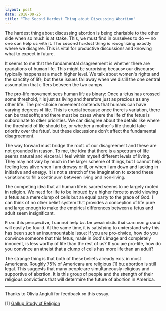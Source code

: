 ```yaml
---
layout: post
date: 2018-09-25
title: "The Second Hardest Thing about Discussing Abortion"
---
```


The hardest thing about discussing abortion is being charitable to the other side when so much is at stake. This, we must find in ourselves to do &mdash; no one can help us with it. The second hardest thing is recognizing exactly where we disagree. This is vital for productive discussions and knowing what to expect in future.

It seems to me that the fundamental disagreement is whether there are gradations of human life. This might be surprising because our discourse typically happens at a much higher level. We talk about women's rights and the sanctity of life, but these issues fall away when we distill the one central assumption that differs between the two camps.

The pro-life movement sees human life as binary: Once a fetus has crossed some threshold, it is just as living and therefore just as precious as any other life. The pro-choice movement contends that humans can have varying degrees of life. This is crucial because once there is variation, there can be tradeoffs; and there must be cases where the life of the fetus is subordinate to other priorities. We can disagree about the details like where the threshold of life should be, or whether a mother's life should take priority over the fetus', but these discussions don't affect the fundamental disagreement.

The way forward must bridge the roots of our disagreement and these are not grounded in reason. To me, the idea that there is a spectrum of life seems natural and visceral. I feel within myself different levels of living. They may not vary by much in the larger scheme of things, but I cannot help feeling less alive when I am drowsy or ill, or when I am down and lacking in initiative and energy. It is not a stretch of the imagination to extend these variations to fill a continuum between living and non-living.

The competing idea that all human life is sacred seems to be largely rooted in religion. We need for life to be imbued by a higher force to avoid viewing a fetus as a mere clump of cells but an equal party to the grace of God. I can think of no other belief system that provides a conception of life pure and large enough to make the empirical differences between a fetus and adult seem insignificant.

From this perspective, I cannot help but be pessimistic that common ground will easily be found. At the same time, it is satisfying to understand why this has been such an insurmountable issue: If you are pro-choice, how do you convince someone that this fetus, made in God's image and completely innocent, is less worthy of life than the rest of us? If you are pro-life, how do you convince an atheist that a clump of cells has more life than an adult?

The strange thing is that both of these beliefs already exist in most Americans. Roughly 75% of Americans are religious [1] but abortion is still legal. This suggests that many people are simultaneously religious and supportive of abortion. It is this group of people and the strength of their religious convictions that will determine the future of abortion in America.

---
Thanks to Olivia Angiuli for feedback on this essay.

[1] <a href="https://news.gallup.com/poll/1690/religion.aspx">Gallup Study of Religion</a>
